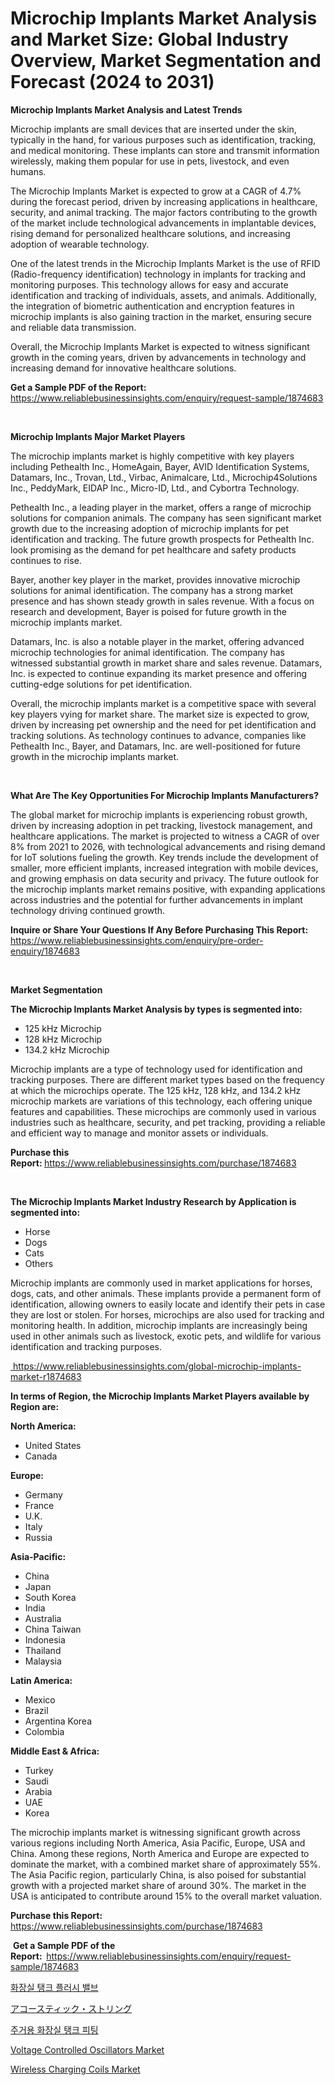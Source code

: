 <p><h1>Microchip Implants Market Analysis and Market Size: Global Industry Overview, Market Segmentation and Forecast (2024 to 2031)</h1></p><p><strong>Microchip Implants Market Analysis and Latest Trends</strong></p>
<p><p>Microchip implants are small devices that are inserted under the skin, typically in the hand, for various purposes such as identification, tracking, and medical monitoring. These implants can store and transmit information wirelessly, making them popular for use in pets, livestock, and even humans.</p><p>The Microchip Implants Market is expected to grow at a CAGR of 4.7% during the forecast period, driven by increasing applications in healthcare, security, and animal tracking. The major factors contributing to the growth of the market include technological advancements in implantable devices, rising demand for personalized healthcare solutions, and increasing adoption of wearable technology.</p><p>One of the latest trends in the Microchip Implants Market is the use of RFID (Radio-frequency identification) technology in implants for tracking and monitoring purposes. This technology allows for easy and accurate identification and tracking of individuals, assets, and animals. Additionally, the integration of biometric authentication and encryption features in microchip implants is also gaining traction in the market, ensuring secure and reliable data transmission.</p><p>Overall, the Microchip Implants Market is expected to witness significant growth in the coming years, driven by advancements in technology and increasing demand for innovative healthcare solutions.</p></p>
<p><strong>Get a Sample PDF of the Report:&nbsp;</strong> <a href="https://www.reliablebusinessinsights.com/enquiry/request-sample/1874683">https://www.reliablebusinessinsights.com/enquiry/request-sample/1874683</a></p>
<p>&nbsp;</p>
<p><strong>Microchip Implants Major Market Players</strong></p>
<p><p>The microchip implants market is highly competitive with key players including Pethealth Inc., HomeAgain, Bayer, AVID Identification Systems, Datamars, Inc., Trovan, Ltd., Virbac, Animalcare, Ltd., Microchip4Solutions Inc., PeddyMark, EIDAP Inc., Micro-ID, Ltd., and Cybortra Technology.</p><p>Pethealth Inc., a leading player in the market, offers a range of microchip solutions for companion animals. The company has seen significant market growth due to the increasing adoption of microchip implants for pet identification and tracking. The future growth prospects for Pethealth Inc. look promising as the demand for pet healthcare and safety products continues to rise.</p><p>Bayer, another key player in the market, provides innovative microchip solutions for animal identification. The company has a strong market presence and has shown steady growth in sales revenue. With a focus on research and development, Bayer is poised for future growth in the microchip implants market.</p><p>Datamars, Inc. is also a notable player in the market, offering advanced microchip technologies for animal identification. The company has witnessed substantial growth in market share and sales revenue. Datamars, Inc. is expected to continue expanding its market presence and offering cutting-edge solutions for pet identification.</p><p>Overall, the microchip implants market is a competitive space with several key players vying for market share. The market size is expected to grow, driven by increasing pet ownership and the need for pet identification and tracking solutions. As technology continues to advance, companies like Pethealth Inc., Bayer, and Datamars, Inc. are well-positioned for future growth in the microchip implants market.</p></p>
<p>&nbsp;</p>
<p><strong>What Are The Key Opportunities For Microchip Implants Manufacturers?</strong></p>
<p><p>The global market for microchip implants is experiencing robust growth, driven by increasing adoption in pet tracking, livestock management, and healthcare applications. The market is projected to witness a CAGR of over 8% from 2021 to 2026, with technological advancements and rising demand for IoT solutions fueling the growth. Key trends include the development of smaller, more efficient implants, increased integration with mobile devices, and growing emphasis on data security and privacy. The future outlook for the microchip implants market remains positive, with expanding applications across industries and the potential for further advancements in implant technology driving continued growth.</p></p>
<p><strong>Inquire or Share Your Questions If Any Before Purchasing This Report:</strong> <a href="https://www.reliablebusinessinsights.com/enquiry/pre-order-enquiry/1874683">https://www.reliablebusinessinsights.com/enquiry/pre-order-enquiry/1874683</a></p>
<p>&nbsp;</p>
<p><strong>Market Segmentation</strong></p>
<p><strong>The Microchip Implants Market Analysis by types is segmented into:</strong></p>
<p><ul><li>125 kHz Microchip</li><li>128 kHz Microchip</li><li>134.2 kHz Microchip</li></ul></p>
<p><p>Microchip implants are a type of technology used for identification and tracking purposes. There are different market types based on the frequency at which the microchips operate. The 125 kHz, 128 kHz, and 134.2 kHz microchip markets are variations of this technology, each offering unique features and capabilities. These microchips are commonly used in various industries such as healthcare, security, and pet tracking, providing a reliable and efficient way to manage and monitor assets or individuals.</p></p>
<p><strong>Purchase this Report:&nbsp;</strong><a href="https://www.reliablebusinessinsights.com/purchase/1874683">https://www.reliablebusinessinsights.com/purchase/1874683</a></p>
<p>&nbsp;</p>
<p><strong>The Microchip Implants Market Industry Research by Application is segmented into:</strong></p>
<p><ul><li>Horse</li><li>Dogs</li><li>Cats</li><li>Others</li></ul></p>
<p><p>Microchip implants are commonly used in market applications for horses, dogs, cats, and other animals. These implants provide a permanent form of identification, allowing owners to easily locate and identify their pets in case they are lost or stolen. For horses, microchips are also used for tracking and monitoring health. In addition, microchip implants are increasingly being used in other animals such as livestock, exotic pets, and wildlife for various identification and tracking purposes.</p></p>
<p><a href="https://www.reliablebusinessinsights.com/global-microchip-implants-market-r1874683">&nbsp;https://www.reliablebusinessinsights.com/global-microchip-implants-market-r1874683</a></p>
<p><strong>In terms of Region, the Microchip Implants Market Players available by Region are:</strong></p>
<p>
    <p> <strong> North America: </strong>
        <ul>
            <li>United States</li>
            <li>Canada</li>
        </ul>
        </p> 
    <p> <strong> Europe: </strong>
        <ul>
            <li>Germany</li>
            <li>France</li>
            <li>U.K.</li>
            <li>Italy</li>
            <li>Russia</li>
        </ul>
        </p> 
    <p> <strong> Asia-Pacific: </strong>
        <ul>
            <li>China</li>
            <li>Japan</li>
            <li>South Korea</li>
            <li>India</li>
            <li>Australia</li>
            <li>China Taiwan</li>
            <li>Indonesia</li>
            <li>Thailand</li>
            <li>Malaysia</li>
        </ul>
        </p> 
    <p> <strong> Latin America: </strong>
        <ul>
            <li>Mexico</li>
            <li>Brazil</li>
            <li>Argentina Korea</li>
            <li>Colombia</li>
        </ul>
        </p> 
    <p> <strong> Middle East & Africa: </strong>
        <ul>
            <li>Turkey</li>
            <li>Saudi</li>
            <li>Arabia</li>
            <li>UAE</li>
            <li>Korea</li>
        </ul>
    </p>
    </p>
<p><p>The microchip implants market is witnessing significant growth across various regions including North America, Asia Pacific, Europe, USA and China. Among these regions, North America and Europe are expected to dominate the market, with a combined market share of approximately 55%. The Asia Pacific region, particularly China, is also poised for substantial growth with a projected market share of around 30%. The market in the USA is anticipated to contribute around 15% to the overall market valuation.</p></p>
<p><strong>Purchase this Report: </strong><a href="https://www.reliablebusinessinsights.com/purchase/1874683">https://www.reliablebusinessinsights.com/purchase/1874683</a></p>
<p>&nbsp;<strong>Get a Sample PDF of the Report:&nbsp;&nbsp;</strong><a href="https://www.reliablebusinessinsights.com/enquiry/request-sample/1874683">https://www.reliablebusinessinsights.com/enquiry/request-sample/1874683</a></p>
<p><strong></strong></p>
<p><p><a href="https://github.com/emakpiahsopiah/Market-Research-Report-List-1/blob/main/8491246158252.md">화장실 탱크 플러시 밸브</a></p><p><a href="https://github.com/DayanaRunolfsdottir/Market-Research-Report-List-1/blob/main/8209765148779.md">アコースティック・ストリング</a></p><p><a href="https://github.com/milikokao84/Market-Research-Report-List-1/blob/main/4906698158251.md">주거용 화장실 탱크 피팅</a></p><p><a href="https://github.com/khadijahesham19/Market-Research-Report-List-1/blob/main/voltage-controlled-oscillators-market.md">Voltage Controlled Oscillators Market</a></p><p><a href="https://github.com/mhrnetwork1/Market-Research-Report-List-1/blob/main/wireless-charging-coils-market.md">Wireless Charging Coils Market</a></p></p>
